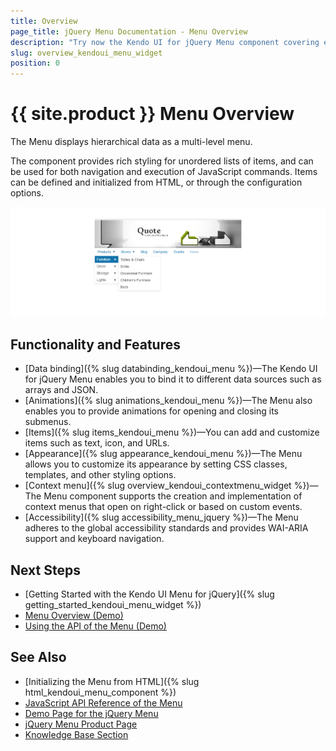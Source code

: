 ```yaml
---
title: Overview
page_title: jQuery Menu Documentation - Menu Overview
description: "Try now the Kendo UI for jQuery Menu component covering everything from supported local and remote data binding scenarios and predefined animations to providing settings for configuring the behavior of its items and a comprehensive set of options for styling its appearance."
slug: overview_kendoui_menu_widget
position: 0
---
```


# {{ site.product }} Menu Overview

The Menu displays hierarchical data as a multi-level menu.

The component provides rich styling for unordered lists of items, and can be used for both navigation and execution of JavaScript commands. Items can be defined and initialized from HTML, or through the configuration options.

![Kendo UI for jQuery Menu Overview](images/menu-overview.png)

## Functionality and Features

* [Data binding]({% slug databinding_kendoui_menu %})—The Kendo UI for jQuery Menu enables you to bind it to different data sources such as arrays and JSON.
* [Animations]({% slug animations_kendoui_menu %})—The Menu also enables you to provide animations for opening and closing its submenus.
* [Items]({% slug items_kendoui_menu %})—You can add and customize items such as text, icon, and URLs.
* [Appearance]({% slug appearance_kendoui_menu %})—The Menu allows you to customize its appearance by setting CSS classes, templates, and other styling options.
* [Context menu]({% slug overview_kendoui_contextmenu_widget %})—The Menu component supports the creation and implementation of context menus that open on right-click or based on custom events.
* [Accessibility]({% slug accessibility_menu_jquery %})—The Menu adheres to the global accessibility standards and provides WAI-ARIA support and keyboard navigation.

## Next Steps

* [Getting Started with the Kendo UI Menu for jQuery]({% slug getting_started_kendoui_menu_widget %})
* [Menu Overview (Demo)](https://demos.telerik.com/kendo-ui/menu/index)
* [Using the API of the Menu (Demo)](https://demos.telerik.com/kendo-ui/menu/api)

## See Also

* [Initializing the Menu from HTML]({% slug html_kendoui_menu_component %})
* [JavaScript API Reference of the Menu](/api/javascript/ui/menu)
* [Demo Page for the jQuery Menu](https://demos.telerik.com/kendo-ui/menu/index)
* [jQuery Menu Product Page](https://www.telerik.com/kendo-jquery-ui/menu)
* [Knowledge Base Section](/knowledge-base)


